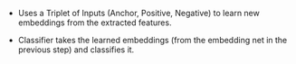 - Uses a Triplet of Inputs (Anchor, Positive, Negative) to learn new embeddings from the extracted features.

- Classifier takes the learned embeddings (from the embedding net in the previous step) and classifies it.
